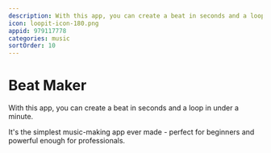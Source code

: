 ```yaml
---
description: With this app, you can create a beat in seconds and a loop in under a minute.
icon: loopit-icon-180.png
appid: 979117778
categories: music
sortOrder: 10
---
```

# Beat Maker

With this app, you can create a beat in seconds and a loop in under a minute.

It's the simplest music-making app ever made - perfect for beginners and powerful enough for professionals.
